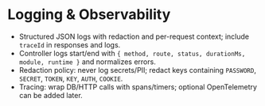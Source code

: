 # Logging & Observability

- Structured JSON logs with redaction and per-request context; include `traceId` in responses and logs.
- Controller logs start/end with `{ method, route, status, durationMs, module, runtime }` and normalizes errors.
- Redaction policy: never log secrets/PII; redact keys containing `PASSWORD`, `SECRET`, `TOKEN`, `KEY`, `AUTH`, `COOKIE`.
- Tracing: wrap DB/HTTP calls with spans/timers; optional OpenTelemetry can be added later.
